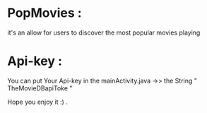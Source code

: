 # PopMovies :
it's an allow for users to discover the most popular movies playing
# Api-key :
You can put Your Api-key in the mainActivity.java ->> the String " TheMovieDBapiToke "

Hope you enjoy it :) .
